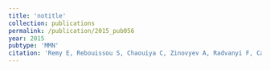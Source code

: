 ```yaml
---
title: 'notitle'
collection: publications
permalink: /publication/2015_pub056
year: 2015
pubtype: 'MMN'
citation: 'Remy E, Rebouissou S, Chaouiya C, Zinovyev A, Radvanyi F, Calzone L. A Modeling Approach to Explain Mutually Exclusive and Co-Occurring Genetic Alterations in Bladder Tumorigenesis. 2015. <i>Cancer Res.</i> 75(19):4042-52.'
---
```

